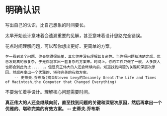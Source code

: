 # 明确认识


写出自己的认识，比自己想象的时间要长。

太早开始设计意味着会遗漏重要的见解，甚至意味着设计思路完全错误。

花点时间理解问题，可以帮你想出更好、更简单的方案。

```
乍一看到某个问题，你会觉得很简单，其实你并没有理解其复杂性。当你把问题搞清楚之后，优惠发现真的很复杂，于是你就拿出一套复杂的方案来。时间上，你的工作只做了一般，大多数人也都会到此为止......。但是真正伟大的人还会继续向前，知道找到问题的关键和深层次原因，然后再拿出一个优雅的、堪称完美的有效方案。
    -- 史蒂夫.乔布斯(摘自Steven Levy的Insanely Great:The Life and Times of Macintosh,the Computer that Changed Everything)
```

不要匆忙着手设计。理解核心问题需要时间。

**真正伟大的人还会继续向前，直至找到问题的关键和深层次原因，然后再拿出一个优雅的、堪称完美的有效方案。 -- 史蒂夫.乔布斯**